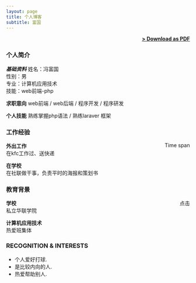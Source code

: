 ```yaml
---
layout: page
title: 个人博客
subtitle: 富国
---
```


<span style="float: right; "><a href="{{ '/assets/resume.pdf' | prepend: site.baseurl }}"><strong>> Download as PDF</strong></a> </span>
<br>

### 个人简介
***基础资料***
姓名：<span>冯富国</span><br>
性别：<span>男</span><br>
专业：<span>计算机应用技术</span><br>
技能：<span>web前端-php</span><br>

**求职意向**
web前端 / web后端 / 程序开发 / 程序研发

**个人技能**
熟练掌握php语法 / 熟练laraver 框架
<br>

### 工作经验
**外出工作**  <span style="float: right; ">Time span</span>  
在kfc工作过、送快递

**在学校** <span style="float: right; "></span>  
在社联做干事，负责平时的海报和策划书  


### 教育背景

**学校** <span style="float: right; ">点击</span>  
私立华联学院

**计算机应用技术**  
热爱班集体 


### RECOGNITION & INTERESTS

- 个人爱好打球.
- 是比较内向的人.
- 热爱帮助别人.
